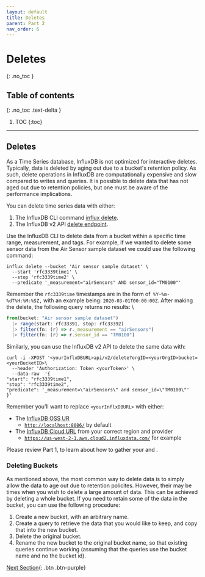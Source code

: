 ```yaml
---
layout: default
title: Deletes
parent: Part 2
nav_order: 6
---
```


# Deletes
{: .no_toc }

## Table of contents
{: .no_toc .text-delta }

1. TOC
{:toc}

---
## Deletes

As a Time Series database, InfluxDB is not optimized for interactive deletes. Typically, data is deleted by aging out due to a bucket's retention policy. As such, delete operations in InfluxDB are computationally expensive and slow compared to writes and queries. It is possible to delete data that has not aged out due to retention policies, but one must be aware of the performance implications.

You can delete time series data with either:

1.  The InfluxDB CLI command [influx delete](https://docs.influxdata.com/influxdb/cloud/write-data/delete-data/).
2.  The InfluxDB v2 API [delete endpoint](https://docs.influxdata.com/influxdb/cloud/api/#operation/PostDelete). 

Use the InfluxDB CLI to delete data from a bucket within a specific time range, measurement, and tags. For example, if we wanted to delete some sensor data from the Air  Sensor sample dataset we could use the following command: 


```
influx delete --bucket 'Air sensor sample dataset' \
  --start 'rfc3339time1' \
  --stop 'rfc3339time2' \
  --predicate '_measurement="airSensors" AND sensor_id="TM0100"'
```


Remember the `rfc3339time` timestamps are in  the form of` %Y-%m-%dT%H:%M:%SZ,` with an example being: `2020-03-01T00:00:00Z`. After making the delete, the following query returns no results: \



```js
from(bucket: "Air sensor sample dataset")
  |> range(start: rfc33391, stop: rfc33392)
  |> filter(fn: (r) => r._measurement == "airSensors")
  |> filter(fn: (r) => r.sensor_id == "TM0100")
```


Similarly, you can use the InfluxDB v2 API to delete the same data with: 


```
curl -i -XPOST '<yourInflxDBURL>api/v2/delete?orgID=<yourOrgID>bucket=<yourBucketID>\
  --header 'Authorization: Token <yourToken>' \
  --data-raw  '{
"start": "rfc3339time1",
"stop": "rfc3339time2",
"predicate": '_measurement=\"airSensors\" and sensor_id=\"TM0100\"'
}'
```


Remember you’ll want to replace `<yourInflxDBURL>` with either:



* The [InfluxDB OSS UR](https://docs.influxdata.com/influxdb/v2.0/reference/urls/) 
    * <code>[http://localhost:8086/](http://localhost:8086/)</code>  by default
* The [InfluxDB Cloud URL](https://docs.influxdata.com/influxdb/cloud/reference/regions/) from your correct region and provider
    * <code>https://us-west-2-1.aws.cloud2.influxdata.com/</code> for example

Please review Part 1, to learn about how to gather your <code><yourBucketID></code> and <code><yourOrgID></code>. 

### Deleting Buckets
As mentioned above, the most common way to delete data is to simply allow the data to age out due to retention policites. However, their may be times when you wish to delete a large amount of data. This can be achieved by deleting a whole bucket. If you need to retain some of the data in the bucket, you can use the following procedure:
  1. Create a new bucket, with an arbitrary name.
  2. Create a query to retrieve the data that you would like to keep, and copy that into the new bucket.
  3. Delete the original bucket.
  4. Rename the new bucket to the original bucket name, so that existing queries continue working (assuming that the queries use the bucket name and no the bucket id).
  
  
[Next Section]({{site.baseurl}}/docs/part-2/optimizing-flux-performance){: .btn .btn-purple}
  

